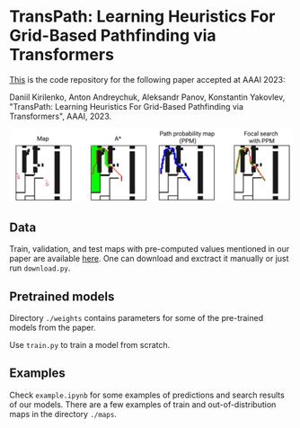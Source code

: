 # TransPath: Learning Heuristics For Grid-Based Pathfinding via Transformers
[This](https://github.com/AIRI-Institute/TransPath) is the code repository for the following paper accepted at AAAI 2023: 

Daniil Kirilenko, Anton Andreychuk, Aleksandr Panov, Konstantin Yakovlev, "TransPath: Learning Heuristics For Grid-Based Pathfinding via Transformers", AAAI, 2023.

![Visual abstract](images/visual_abstract.png)

## Data
Train, validation, and test maps with pre-computed values mentioned in our paper are available [here](https://disk.yandex.ru/d/xLeW_jrUpTVnCA). One can download and exctract it manually or just run `download.py`.

## Pretrained models
Directory `./weights` contains parameters for some of the pre-trained models from the paper.

Use `train.py` to train a model from scratch.

## Examples
Check `example.ipynb` for some examples of predictions and search results of our models. There are a few examples of train and out-of-distribution maps in the directory `./maps`.
